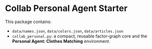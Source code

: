 # Collab Personal Agent Starter

This package contains:
- `data/names.json`, `data/colors.json`, `data/articles.json`
- `collab_personal.py`: a compact, reusable factor-graph core and the
  **Personal Agent: Clothes Matching** environment.
